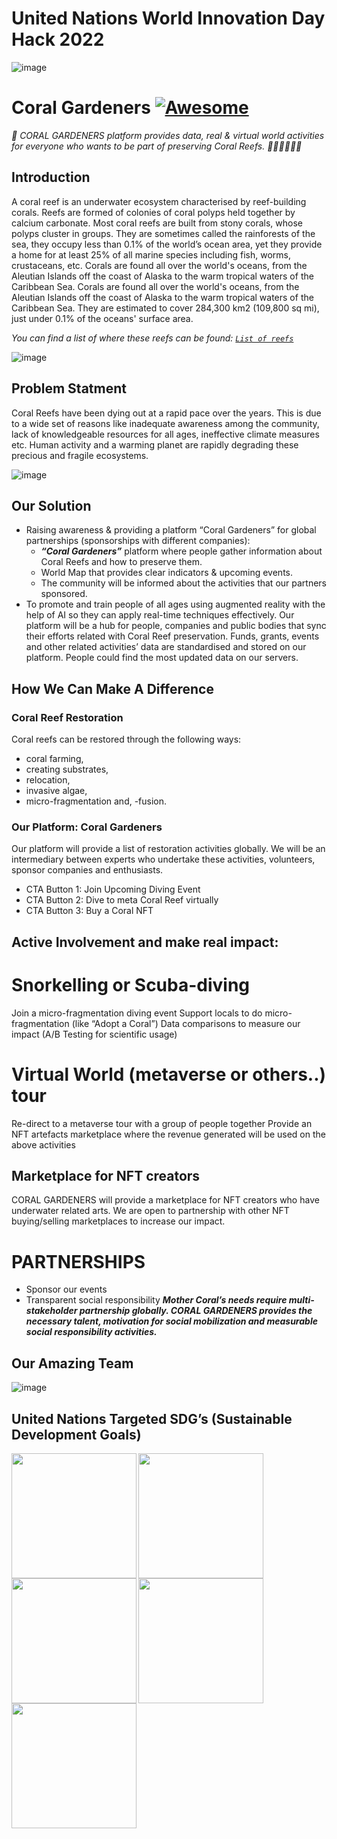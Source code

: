  
# United Nations World Innovation Day Hack 2022  
 
![image](https://drive.google.com/uc?export=view&id=1eTXPdc-J3QS6rfEY0cxUFFU_ugJ382o3)
  
# Coral Gardeners [![Awesome](https://cdn.rawgit.com/sindresorhus/awesome/d7305f38d29fed78fa85652e3a63e154dd8e8829/media/badge.svg)](https://github.com/sindresorhus/awesome)

_🐚 CORAL GARDENERS platform provides data, real &amp; virtual world activities for everyone who wants to be part of preserving Coral Reefs. 🦑🐠🐋🐡🦞🦀_

## Introduction
A coral reef is an underwater ecosystem characterised by reef-building corals. Reefs are formed of colonies of coral polyps held together by calcium carbonate.  Most coral reefs are built from stony corals, whose polyps cluster in groups. They are sometimes called the rainforests of the sea, they occupy less than 0.1% of the world’s ocean area, yet they provide a home for at least 25% of all marine species including fish, worms, crustaceans, etc.
Corals are found all over the world's oceans, from the Aleutian Islands off the coast of Alaska to the warm tropical waters of the Caribbean Sea. Corals are found all over the world's oceans, from the Aleutian Islands off the coast of Alaska to the warm tropical waters of the Caribbean Sea. They are estimated to cover 284,300 km2 (109,800 sq mi), just under 0.1% of the oceans' surface area. 

*You can find a list of where these reefs can be found: [`List of reefs`](https://en.wikipedia.org/wiki/List_of_reefs)* 

![image](https://drive.google.com/uc?export=view&id=16aQBNYRzhe1Xg5w7qpn5xjUBqxN0im1X)

## Problem Statment

Coral Reefs have been dying out at a rapid pace over the years. This is due to a wide set of reasons like inadequate awareness among the community, lack of knowledgeable resources for all ages, ineffective climate measures etc. Human activity and a warming planet are rapidly degrading these precious and fragile ecosystems.

![image](https://static.wixstatic.com/media/c0fb09_f9afbb32cc274256a5e8c384cdbc3013~mv2.jpg/v1/fill/w_512,h_288,al_c/c0fb09_f9afbb32cc274256a5e8c384cdbc3013~mv2.jpg)

## Our Solution 

- Raising awareness & providing a platform “Coral Gardeners” for global partnerships (sponsorships with different companies):
  - **_“Coral Gardeners”_**  platform where people gather information about Coral Reefs and how to preserve them.
  - World Map that provides clear indicators & upcoming events.
  - The community will be informed about the activities that our partners sponsored.  
- To promote and train people of all ages using augmented reality with the help of AI so they can apply real-time techniques effectively. Our platform will be a hub for people, companies and public bodies that sync their efforts related with Coral Reef preservation. Funds, grants, events and other related activities’ data are standardised and stored on our platform. People could find the most updated data on our servers. 

## How We Can Make A Difference
### Coral Reef Restoration
Coral reefs can be restored through the following ways: 
 - coral farming, 
 - creating substrates, 
 - relocation, 
 - invasive algae, 
 - micro-fragmentation and, 
 -fusion.

### Our Platform: Coral Gardeners
Our platform will provide a list of restoration activities globally. We will be an intermediary between experts who undertake these activities, volunteers, sponsor companies and enthusiasts.   
- CTA Button 1: Join Upcoming Diving Event 
- CTA Button 2: Dive to meta Coral Reef virtually
- CTA Button 3: Buy a Coral NFT

## Active Involvement and make real impact:
# Snorkelling or Scuba-diving 
Join a micro-fragmentation diving event 
Support locals to do micro-fragmentation (like “Adopt a Coral”) 
Data comparisons to measure our impact (A/B Testing for scientific usage)

# Virtual World (metaverse or others..) tour
Re-direct to a metaverse tour with a group of people together
Provide an NFT artefacts marketplace where the revenue generated will be used on the above activities

## Marketplace for NFT creators
CORAL GARDENERS will provide a marketplace for NFT creators who have underwater related arts. We are open to partnership with other NFT buying/selling marketplaces to increase our impact.

# PARTNERSHIPS
- Sponsor our events
- Transparent social responsibility 
***_Mother Coral’s needs require multi-stakeholder partnership globally. CORAL GARDENERS provides the necessary talent, motivation for social mobilization and measurable social responsibility activities._***


## Our Amazing Team

![image](https://drive.google.com/uc?export=view&id=1UmNAywayFWZ3WzFjQA1OmYnsRvmsPpKq) 
## United Nations Targeted SDG’s (Sustainable Development Goals) 

<img align="left" width="200" height="200" src="https://geca.eco/wp-content/uploads/2021/09/8_SDG_MakeEveryDayCount_Gifs_GDU.gif">
<img align="left" width="200" height="200" src="https://itpo-germany.org/wp-content/uploads/2021/06/9_SDG_MakeEveryDayCount_Gifs_GDU.gif">
<img align="left" width="200" height="200" src="https://drive.google.com/uc?export=view&id=1yWsPJCIS7d0btHrVEOWEfIQht9fJA8KP">
<img align="left" width="200" height="200" src="https://drive.google.com/uc?export=view&id=1bgsCpGHovZ_nX-1vCvIv-XTfOuH5Qp_Q">
<img align="left" width="200" height="200" src="https://drive.google.com/uc?export=view&id=11iRNTzfTUhCLroc1jm5vBYCSYxvGcJ60">





